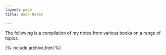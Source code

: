 ```yaml
---
layout: page
title: Book Notes

---
```


The following is a compilation of my notes from various books on a range of topics. 

{% include archive.html %}
<!--stackedit_data:
eyJoaXN0b3J5IjpbMTc0NTk1MTc3MywxNjY2OTI5Nzk1XX0=
-->